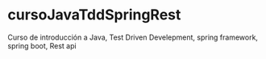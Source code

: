 # cursoJavaTddSpringRest
Curso de introducción a Java, Test Driven Develepment, spring framework, spring boot, Rest api
